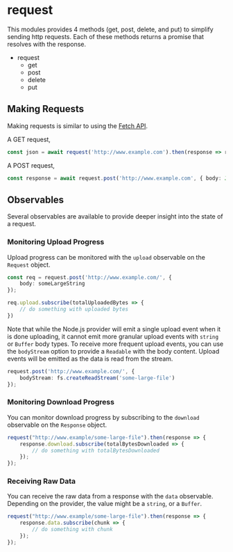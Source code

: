 # request

This modules provides 4 methods (get, post, delete, and put) to simplify sending http requests. Each of these methods returns a promise that resolves with the response.

* request
  * get
  * post
  * delete
  * put

## Making Requests

Making requests is similar to using the [Fetch API](https://developer.mozilla.org/en-US/docs/Web/API/Fetch_API).

A GET request,

```typescript
const json = await request('http://www.example.com').then(response => response.json());
```

A POST request,

```typescript
const response = await request.post('http://www.example.com', { body: JSON.stringify(myValues)}).then(response => response.json());
```

## Observables

Several observables are available to provide deeper insight into the state of a request.

### Monitoring Upload Progress

Upload progress can be monitored with the `upload` observable on the `Request` object.

```typescript
const req = request.post('http://www.example.com/', {
	body: someLargeString
});

req.upload.subscribe(totalUploadedBytes => {
	// do something with uploaded bytes
})
```

Note that while the Node.js provider will emit a single upload event when it is done uploading, it cannot emit more granular upload events with `string` or `Buffer` body types. To receive more frequent upload events, you can use the `bodyStream` option to provide a `Readable` with the body content. Upload events will be emitted as the data is read from the stream.

```typescript
request.post('http://www.example.com/', {
	bodyStream: fs.createReadStream('some-large-file')
});
```

### Monitoring Download Progress

You can monitor download progress by subscribing to the `download` observable on the `Response` object.

```typescript
request("http://www.example/some-large-file").then(response => {
	response.download.subscribe(totalBytesDownloaded => {
		// do something with totalBytesDownloaded
	});
});
```

### Receiving Raw Data

You can receive the raw data from a response with the `data` observable. Depending on the provider, the value might be a `string`, or a `Buffer`.

```typescript
request("http://www.example/some-large-file").then(response => {
	response.data.subscribe(chunk => {
		// do something with chunk
	});
});
```

